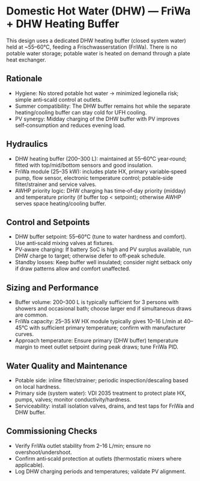 # Domestic Hot Water (DHW) — FriWa + DHW Heating Buffer

This design uses a dedicated DHW heating buffer (closed system water) held at ~55–60°C, feeding a Frischwasserstation (FriWa). There is no potable water storage; potable water is heated on demand through a plate heat exchanger.

## Rationale

- Hygiene: No stored potable hot water → minimized legionella risk; simple anti‑scald control at outlets.
- Summer compatibility: The DHW buffer remains hot while the separate heating/cooling buffer can stay cold for UFH cooling.
- PV synergy: Midday charging of the DHW buffer with PV improves self‑consumption and reduces evening load.

## Hydraulics

- DHW heating buffer (200–300 L): maintained at 55–60°C year‑round; fitted with top/mid/bottom sensors and good insulation.
- FriWa module (25–35 kW): includes plate HX, primary variable‑speed pump, flow sensor, electronic temperature control; potable‑side filter/strainer and service valves.
- AWHP priority logic: DHW charging has time‑of‑day priority (midday) and temperature priority (if buffer top < setpoint); otherwise AWHP serves space heating/cooling buffer.

## Control and Setpoints

- DHW buffer setpoint: 55–60°C (tune to water hardness and comfort). Use anti‑scald mixing valves at fixtures.
- PV‑aware charging: If battery SoC is high and PV surplus available, run DHW charge to target; otherwise defer to off‑peak schedule.
- Standby losses: Keep buffer well insulated; consider night setback only if draw patterns allow and comfort unaffected.

## Sizing and Performance

- Buffer volume: 200–300 L is typically sufficient for 3 persons with showers and occasional bath; choose larger end if simultaneous draws are common.
- FriWa capacity: 25–35 kW HX module typically gives 10–16 L/min at 40–45°C with sufficient primary temperature; confirm with manufacturer curves.
- Approach temperature: Ensure primary (DHW buffer) temperature margin to meet outlet setpoint during peak draws; tune FriWa PID.

## Water Quality and Maintenance

- Potable side: inline filter/strainer; periodic inspection/descaling based on local hardness.
- Primary side (system water): VDI 2035 treatment to protect plate HX, pumps, valves; monitor conductivity/hardness.
- Serviceability: install isolation valves, drains, and test taps for FriWa and DHW buffer.

## Commissioning Checks

- Verify FriWa outlet stability from 2–16 L/min; ensure no overshoot/undershoot.
- Confirm anti‑scald protection at outlets (thermostatic mixers where applicable).
- Log DHW charging periods and temperatures; validate PV alignment.
